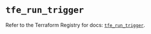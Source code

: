 # `tfe_run_trigger`

Refer to the Terraform Registry for docs: [`tfe_run_trigger`](https://registry.terraform.io/providers/hashicorp/tfe/0.65.2/docs/resources/run_trigger).
